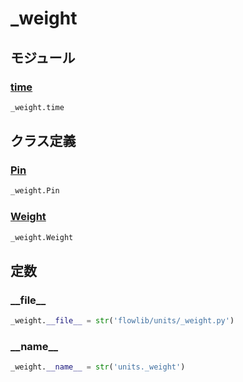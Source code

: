 # _weight

## モジュール

### [time](../time/)
```python
_weight.time
```
## クラス定義
### [Pin](../../class/_weight.Pin/)
```python
_weight.Pin
```
### [Weight](../../class/_weight.Weight/)
```python
_weight.Weight
```
## 定数
### \_\_file\_\_
```python
_weight.__file__ = str('flowlib/units/_weight.py')
```
### \_\_name\_\_
```python
_weight.__name__ = str('units._weight')
```

